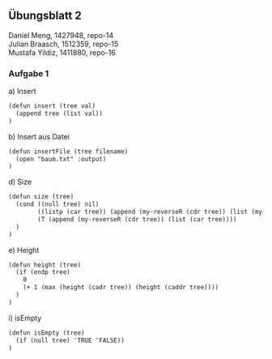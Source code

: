 ## Übungsblatt 2

Daniel Meng, 1427948, repo-14<br />
Julian Braasch, 1512359, repo-15<br />
Mustafa Yildiz, 1411880, repo-16<br />

### Aufgabe 1

a) Insert

```xml
(defun insert (tree val)
  (append tree (list val))
)
```

b) Insert aus Datei

```xml
(defun insertFile (tree filename)
  (open "baum.txt" :output)
)
```

d) Size

```xml
(defun size (tree)
  (cond ((null tree) nil)
        ((listp (car tree)) (append (my-reverseR (cdr tree)) (list (my-reverseR (car tree)))))
        (T (append (my-reverseR (cdr tree)) (list (car tree))))
  )
)
```

e) Height

```xml
(defun height (tree)
  (if (endp tree)
    0
    (+ 1 (max (height (cadr tree)) (height (caddr tree))))
  )
)
```

i) isEmpty

```xml
(defun isEmpty (tree)
  (if (null tree) 'TRUE 'FALSE))
)
```